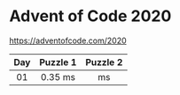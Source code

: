 # Advent of Code 2020

https://adventofcode.com/2020

| Day | Puzzle 1 | Puzzle 2 |
|:---:|:--------:|:--------:|
| 01  | 0.35 ms  |   ms     |